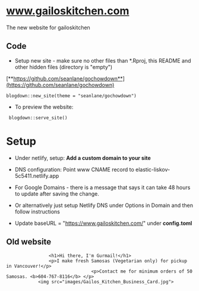 # www.gailoskitchen.com

The new website for gailoskitchen

## Code

-   Setup new site - make sure no other files than \*.Rproj, this README and other hidden files (directory is "empty")

[**https://github.com/seanlane/gochowdown**](https://github.com/seanlane/gochowdown)

`blogdown::new_site(theme = "seanlane/gochowdown")`

-   To preview the website:

``` blogdown::serve_site()```
# Setup

* Under netlify, setup: **Add a custom domain to your site**

* DNS configuration:
Point www CNAME record to elastic-liskov-5c5411.netlify.app

* For Google Domains - there is a message that says it can take 48 hours to update after saving the change.

* Or alternatively just setup Netlify DNS under Options in Domain and then follow instructions

* Update baseURL = "https://www.gailoskitchen.com/" under **config.toml**

## Old website

``` <div class="blurb">
                <h1>Hi there, I'm Gurmail!</h1>
                <p>I make fresh Samosas (Vegetarian only) for pickup in Vancouver!</p>
                                <p>Contact me for minimum orders of 50 Samosas. <b>604-767-8116</b> </p>
            <img src="images/Gailos_Kitchen_Business_Card.jpg">
            
```
